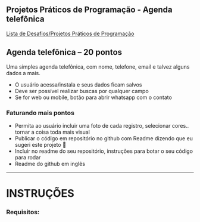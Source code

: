## Projetos Práticos de Programação - Agenda telefônica

[Lista de Desafios/Projetos Práticos de Programação](https://github.com/josemalcher/ListaDeDesafiosProgramacao)

## Agenda telefônica – 20 pontos

Uma simples agenda telefônica, com nome, telefone, email e talvez alguns dados a mais.

- O usuário acessa/instala e seus dados ficam salvos
- Deve ser possível realizar buscas por qualquer campo
- Se for web ou mobile, botão para abrir whatsapp com o contato

### Faturando mais pontos

- Permita ao usuário incluir uma foto de cada registro, selecionar cores.. tornar a coisa toda mais visual
- Publicar o código em repositório no github com Readme dizendo que eu sugeri este projeto 🙂
- Incluir no readme do seu repositório, instruções para botar o seu código para rodar
- Readme do github em inglês

---

# INSTRUÇÕES

### Requisitos:


